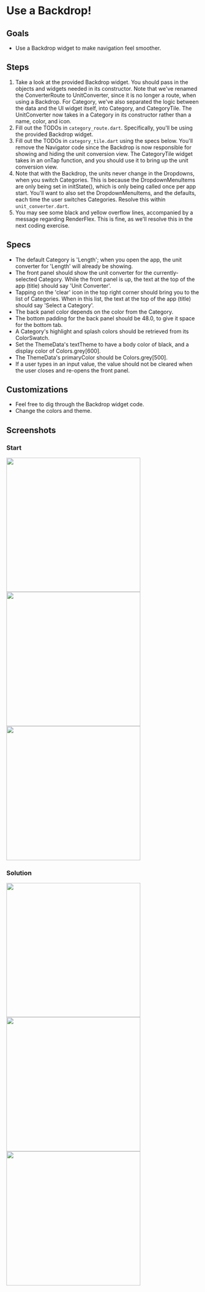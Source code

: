 # Use a Backdrop!

## Goals
- Use a Backdrop widget to make navigation feel smoother.

## Steps
 1. Take a look at the provided Backdrop widget. You should pass in the objects and widgets needed in its constructor. Note that we've renamed the ConverterRoute to UnitConverter, since it is no longer a route, when using a Backdrop. For Category, we've also separated the logic between the data and the UI widget itself, into Category, and CategoryTile. The UnitConverter now takes in a Category in its constructor rather than a name, color, and icon.
 2. Fill out the TODOs in `category_route.dart`. Specifically, you'll be using the provided Backdrop widget.
 3. Fill out the TODOs in `category_tile.dart` using the specs below. You'll remove the Navigator code since the Backdrop is now responsible for showing and hiding the unit conversion view. The CategoryTile widget takes in an onTap function, and you should use it to bring up the unit conversion view.
 4. Note that with the Backdrop, the units never change in the Dropdowns, when you switch Categories. This is because the DropdownMenuItems are only being set in initState(), which is only being called once per app start. You'll want to also set the DropdownMenuItems, and the defaults, each time the user switches Categories. Resolve this within `unit_converter.dart`.
 5. You may see some black and yellow overflow lines, accompanied by a message regarding RenderFlex. This is fine, as we'll resolve this in the next coding exercise.

## Specs
 - The default Category is 'Length'; when you open the app, the unit converter for 'Length' will already be showing.
 - The front panel should show the unit converter for the currently-selected Category. While the front panel is up, the text at the top of the app (title) should say 'Unit Converter'.
 - Tapping on the 'clear' icon in the top right corner should bring you to the list of Categories. When in this list, the text at the top of the app (title) should say 'Select a Category'.
 - The back panel color depends on the color from the Category.
 - The bottom padding for the back panel should be 48.0, to give it space for the bottom tab.
 - A Category's highlight and splash colors should be retrieved from its ColorSwatch.
 - Set the ThemeData's textTheme to have a body color of black, and a display color of Colors.grey[600].
 - The ThemeData's primaryColor should be Colors.grey[500].
 - If a user types in an input value, the value should not be cleared when the user closes and re-opens the front panel.

## Customizations
- Feel free to dig through the Backdrop widget code.
- Change the colors and theme.

## Screenshots

### Start
<img src='../../screenshots/07_backdrop.png' width='350'><img src='../../screenshots/07_backdrop_2.png' width='350'><img src='../../screenshots/07_backdrop_3.gif' width='350'>

### Solution
<img src='../../screenshots/07_backdrop_4.png' width='350'><img src='../../screenshots/07_backdrop_5.png' width='350'><img src='../../screenshots/07_backdrop_6.gif' width='350'>